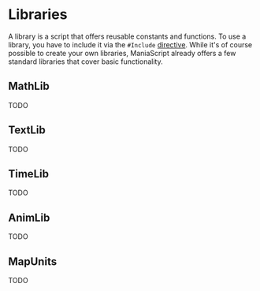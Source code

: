 # Libraries
A library is a script that offers reusable constants and functions. To use a library, you have to include it via the `#Include` [directive](/advanced/directives.html#include). While it's of course possible to create your own libraries, ManiaScript already offers a few standard libraries that cover basic functionality.

## MathLib
TODO

## TextLib
TODO

## TimeLib
TODO

## AnimLib
TODO

## MapUnits
TODO
